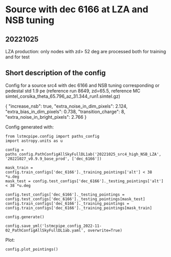 # Source with dec 6166 at LZA and NSB tuning

## 20221025

LZA production: only nodes with zd> 52 deg are processed both for training and for test 

## Short description of the config

Config for a source src4 with dec 6166 and NSB tuning corresponding or pedestal std 1.9 pe (reference run 8649, zd=65.5, reference MC simtel_corsika_theta_65.796_az_31.344_run1.simtel.gz)


{
  "increase_nsb": true,
  "extra_noise_in_dim_pixels": 2.124,
  "extra_bias_in_dim_pixels": 0.738,
  "transition_charge": 8,
  "extra_noise_in_bright_pixels": 2.766
}


Config generated with:
```
from lstmcpipe.config import paths_config
import astropy.units as u

config = paths_config.PathConfigAllSkyFullDL1ab('20221025_src4_high_NSB_LZA', '20221027_v0.9.9_base_prod', ['dec_6166'])

mask_train = config.train_configs['dec_6166']._training_pointings['alt'] < 38 *u.deg
mask_test = config.test_configs['dec_6166']._testing_pointings['alt'] < 38 *u.deg

config.test_configs['dec_6166']._testing_pointings = config.test_configs['dec_6166']._testing_pointings[mask_test]
config.train_configs['dec_6166']._training_pointings = config.train_configs['dec_6166']._training_pointings[mask_train]

config.generate()

config.save_yml('lstmcpipe_config_2022-11-02_PathConfigAllSkyFullDL1ab.yaml', overwrite=True)

```

Plot:
```
config.plot_pointings()
```
